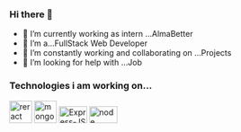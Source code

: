 ### Hi there 👋

- 🔭 I’m currently working as intern ...AlmaBetter
- 🌱 I’m a...FullStack Web Developer
- 👯 I’m constantly working and collaborating on ...Projects
- 🤔 I’m looking for help with ...Job

### Technologies i am working on...
 <Span> <a href="https://ibb.co/zZPm3Jk"><img  src="https://i.ibb.co/VTMLFmK/reract.png" alt="reract" border="0" width="40" height="40"></a></Span>
 <Span> <a href="https://ibb.co/sQhDHKn"><img src="https://i.ibb.co/d6S3gPF/mongo.png" alt="mongo" border="0" width="40" height="40"></a></Span>
 <Span> <a href="https://ibb.co/X2r2zK4"><img src="https://i.ibb.co/1vtv9Pn/Express-JS.png" alt="Express-JS" border="0" width="50" height="30"></a></Span>
 <Span> <a href="https://ibb.co/HN2Wq37"><img src="https://i.ibb.co/6vZ3FLY/node.jpg" alt="node" border="0" width="50" height="30"></a></Span>
  
<!--
**Chirag0812/Chirag0812** is a ✨ _special_ ✨ repository because its `README.md` (this file) appears on your GitHub profile.
Here are some ideas to get you started:
- 🔭 I’m currently working as intern ...Codsoft
- 💬 Ask me about ...
- 📫 How to reach me: ...
- 😄 Pronouns: ...
- ⚡ Fun fact: ...
-->
